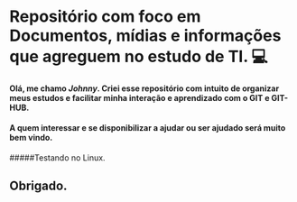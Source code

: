 # Repositório com foco em Documentos, mídias e informações que agreguem no estudo de TI. :computer:

#### Olá, me chamo *Johnny*. Criei esse repositório com intuito de organizar meus estudos e facilitar minha interação e aprendizado com o GIT e GIT-HUB.

#### A quem interessar e se disponibilizar a ajudar ou ser ajudado será muito bem vindo.

#####Testando no Linux.



## Obrigado.







